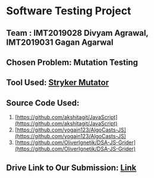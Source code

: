 # Software Testing Project

## Team : IMT2019028 Divyam Agrawal, IMT2019031 Gagan Agarwal

## Chosen Problem: Mutation Testing

## Tool Used: [Stryker Mutator](https://stryker-mutator.io/docs/stryker-js/introduction/)

## Source Code Used:
1. [https://github.com/akshitagit/JavaScript](https://github.com/akshitagit/JavaScript)
2. [https://github.com/yogain123/AlgoCasts-JS](https://github.com/yogain123/AlgoCasts-JS)
3. [https://github.com/OliverIgnetik/DSA-JS-Grider](https://github.com/OliverIgnetik/DSA-JS-Grider)
## Drive Link to Our Submission: [Link](https://drive.google.com/drive/folders/1E7NGxrQg0AuRCXKxagR-CfTMBhWoPuzG?usp=share_link)
